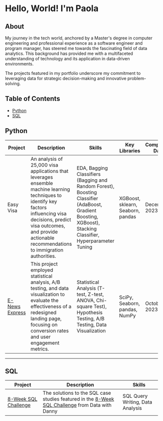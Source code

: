 # Hello, World! I'm Paola

## About

My journey in the tech world, anchored by a Master's degree in computer engineering and professional experience as a software engineer and program manager, has steered me towards the fascinating field of data analytics. This background has provided me with a multifaceted understanding of technology and its application in data-driven environments.

The projects featured in my portfolio underscore my commitment to leveraging data for strategic decision-making and innovative problem-solving.

## Table of Contents
- [Python](#python)
- [SQL](#sql)

## Python

| Project | Description | Skills | Key Libraries | Completion Date |
|---------|-------------|--------|---------------|-----------------|
| Easy Visa | An analysis of 25,000 visa applications that leverages ensemble machine learning techniques to identify key factors influencing visa decisions, predict visa outcomes, and provide actionable recommendations to immigration authorities. |  EDA, Bagging Classifiers (Bagging and Random Forest), Boosting Classifier (AdaBoost, Gradient Boosting, XGBoost), Stacking Classifier, Hyperparameter Tuning | XGBoost, sklearn, Seaborn, pandas | December 2023 |
| [E-News Express](https://github.com/paola-ap/data-analytics-course/blob/main/E-News%20Express/ENews_Express.ipynb) | This project employed statistical analysis, A/B testing, and data visualization to evaluate the effectiveness of a redesigned landing page, focusing on conversion rates and user engagement metrics. | Statistical Analysis (T-test, Z-test, ANOVA, Chi-square Test), Hypothesis Testing, A/B Testing, Data Visualization | SciPy, Seaborn, pandas, NumPy | October 2023 |

***

## SQL

| Project | Description | Skills |
|---------|-------------|--------|
| [8-Week SQL Challenge](https://github.com/paola-ap/sql-challenges/tree/main/8-Week-SQL-Challenge) | The solutions to the SQL case studies featured in the [8-Week SQL Challenge](https://8weeksqlchallenge.com) from Data with Danny | SQL Query Writing, Data Analysis |
